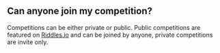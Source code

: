 ## Can anyone join my competition?

Competitions can be either private or public. Public competitions are featured 
on [Riddles.io](https://www.riddles.io) and can be joined by anyone, private 
competitions are invite only.
